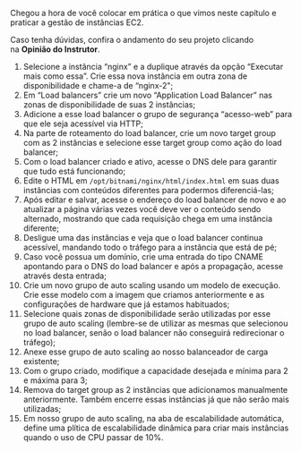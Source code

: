 Chegou a hora de você colocar em prática o que vimos neste capítulo e praticar a gestão de instâncias EC2.

Caso tenha dúvidas, confira o andamento do seu projeto clicando na **Opinião do Instrutor**.

1. Selecione a instância “nginx” e a duplique através da opção “Executar mais como essa”. Crie essa nova instância em outra zona de disponibilidade e chame-a de “nginx-2";
2. Em “Load balancers” crie um novo “Application Load Balancer” nas zonas de disponibilidade de suas 2 instâncias;
3. Adicione a esse load balancer o grupo de segurança “acesso-web” para que ele seja acessível via HTTP;
4. Na parte de roteamento do load balancer, crie um novo target group com as 2 instâncias e selecione esse target group como ação do load balancer;
5. Com o load balancer criado e ativo, acesse o DNS dele para garantir que tudo está funcionando;
6. Edite o HTML em `/opt/bitnami/nginx/html/index.html` em suas duas instâncias com conteúdos diferentes para podermos diferenciá-las;
7. Após editar e salvar, acesse o endereço do load balancer de novo e ao atualizar a página várias vezes você deve ver o conteúdo sendo alternado, mostrando que cada requisição chega em uma instância diferente;
8. Desligue uma das instâncias e veja que o load balancer continua acessível, mandando todo o tráfego para a instância que está de pé;
9. Caso você possua um domínio, crie uma entrada do tipo CNAME apontando para o DNS do load balancer e após a propagação, acesse através desta entrada;
10. Crie um novo grupo de auto scaling usando um modelo de execução. Crie esse modelo com a imagem que criamos anteriormente e as configurações de hardware que já estamos habituados;
11. Selecione quais zonas de disponibilidade serão utilizadas por esse grupo de auto scaling (lembre-se de utilizar as mesmas que selecionou no load balancer, senão o load balancer não conseguirá redirecionar o tráfego);
12. Anexe esse grupo de auto scaling ao nosso balanceador de carga existente;
13. Com o grupo criado, modifique a capacidade desejada e mínima para 2 e máxima para 3;
14. Remova do target group as 2 instâncias que adicionamos manualmente anteriormente. Também encerre essas instâncias já que não serão mais utilizadas;
15. Em nosso grupo de auto scaling, na aba de escalabilidade automática, define uma plítica de escalabilidade dinâmica para criar mais instâncias quando o uso de CPU passar de 10%.